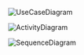 ![UseCaseDiagram](https://github.com/user-attachments/assets/60c5695d-c5ea-4fa0-ba3a-8c3bdd22d67f)

![ActivityDiagram](https://github.com/user-attachments/assets/17afe33c-74f3-41ab-96ff-ace40ee8bc31)

![SequenceDiagram](https://github.com/user-attachments/assets/8f9ffff5-7521-4719-ad9c-99bb0ea0ad5c)
